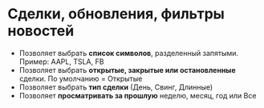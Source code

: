# **Сделки, обновления, фильтры новостей**

- Позволяет выбрать **список символов**, разделенный запятыми. Пример: AAPL, TSLA, FB
- Позволяет выбрать **открытые, закрытые или остановленные** сделки. По умолчанию = Открытые
- Позволяет выбрать **тип сделки** (День, Свинг, Длинные)
- Позволяет **просматривать за прошлую** неделю, месяц, год или Все
